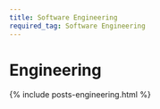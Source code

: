```yaml
---
title: Software Engineering
required_tag: Software Engineering
---
```

# Engineering

{% include posts-engineering.html %}
